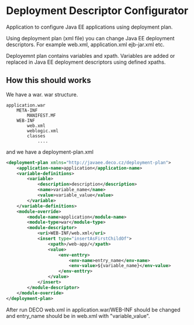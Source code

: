 # Deployment Descriptor Configurator

Application to configure Java EE applications using deployment plan.


Using deployment plan (xml file) you can change Java EE deployment descriptors. For example
web.xml, application.xml ejb-jar.xml etc.


Deployemnt plan contains variables and xpath.
Variables are added or replaced in Java EE deployment descriptors using defined xpaths.

## How this should works

We have a war.
war structure.

~~~
application.war
    META-INF
        MANIFEST.MF
    WEB-INF
        web.xml
        weblogic.xml
        classes
            ....
~~~
and we have a deployment-plan.xml
~~~xml
<deployment-plan xmlns="http://javaee.deco.cz/deployment-plan">
    <application-name>application</application-name>
    <variable-definitions>
        <variable>
            <description>description</description>
            <name>variable_name</name>
            <value>variable_value</value>
        </variable>
    </variable-definitions>
    <module-override>
        <module-name>application</module-name>
        <module-type>war</module-type>
        <module-descriptor>
            <uri>WEB-INF/web.xml</uri>
            <insert type="insertAsFirstChildOf">
                <xpath>/web-app/</xpath>
                <value>
                    <env-enttry>
                        <env-name>entry_name</env-name>
                        <env-value>${variable_name}</env-value>
                    </env-enttry>
                </value>
            </insert>
        </module-descriptor>
    </module-override>
</deployment-plan>
~~~

After run DECO web.xml in application.war/WEB-INF
should be changed and entry_name should be in web.xml with "variable_value".